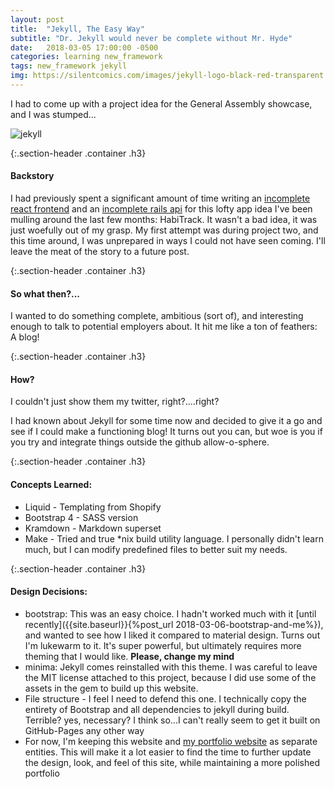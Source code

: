 ```yaml
---
layout: post
title:  "Jekyll, The Easy Way"
subtitle: "Dr. Jekyll would never be complete without Mr. Hyde"
date:   2018-03-05 17:00:00 -0500
categories: learning new_framework
tags: new_framework jekyll
img: https://silentcomics.com/images/jekyll-logo-black-red-transparent.png
---
```


I had to come up with a project idea for the General Assembly showcase, and I was stumped...


<span class="page-img container">![jekyll]({{page.img}})</span>


{:.section-header .container .h3}
#### Backstory

I had previously spent a significant amount of time writing an [incomplete react frontend](https://github.com/zbauer91/habitrack-react) and an [incomplete rails api](https://github.com/zbauer91/habitrack) for this lofty app idea I've been mulling around the last few months: HabiTrack. It wasn't a bad idea, it was just woefully out of my grasp. My first attempt was during project two, and this time around, I was unprepared in ways I could not have seen coming. I'll leave the meat of the story to a future post.

{:.section-header .container .h3}
#### So what then?...
I wanted to do something complete, ambitious (sort of), and interesting enough to talk to potential employers about. It hit me like a ton of feathers: A blog!

{:.section-header .container .h3}
#### How?

I couldn't just show them my twitter, right?....right?

I had known about Jekyll for some time now and decided to give it a go and see if I could make a functioning blog! It turns out you can, but woe is you if you try and integrate things outside the github allow-o-sphere.

{:.section-header .container .h3}
#### Concepts Learned:
* Liquid - Templating from Shopify
* Bootstrap 4 - SASS version
* Kramdown - Markdown superset
* Make - Tried and true *nix build utility language. I personally didn't learn much, but I can modify predefined files to better suit my needs.

{:.section-header .container .h3}
#### Design Decisions:
* bootstrap: This was an easy choice. I hadn't worked much with it [until recently]({{site.baseurl}}{%post_url 2018-03-06-bootstrap-and-me%}), and wanted to see how I liked it compared to material design. Turns out I'm lukewarm to it. It's super powerful, but ultimately requires more theming that I would like. <strong>Please, change my mind</strong>
* minima: Jekyll comes reinstalled with this theme. I was careful to leave the MIT license attached to this project, because I did use some of the assets in the gem to build up this website. 
* File structure - I feel I need to defend this one. I technically copy the entirety of Bootstrap and all dependencies to jekyll during build. Terrible? yes, necessary? I think so...I can't really seem to get it built on GitHub-Pages any other way
* For now, I'm keeping this website and [my portfolio website]() as separate entities. This will make it a lot easier to find the time to further update the design, look, and feel of this site, while maintaining a more polished portfolio




